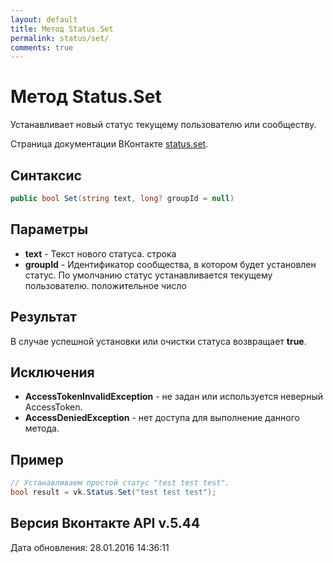```yaml
---
layout: default
title: Метод Status.Set
permalink: status/set/
comments: true
---
```

# Метод Status.Set
Устанавливает новый статус текущему пользователю или сообществу.

Страница документации ВКонтакте [status.set](https://vk.com/dev/status.set).

## Синтаксис
``` csharp
public bool Set(string text, long? groupId = null)
```

## Параметры
+ **text** - Текст нового статуса. строка
+ **groupId** - Идентификатор сообщества, в котором будет установлен статус. По умолчанию статус устанавливается текущему пользователю. положительное число

## Результат
В случае успешной установки или очистки статуса возвращает **true**.

## Исключения
+ **AccessTokenInvalidException** - не задан или используется неверный AccessToken.
+ **AccessDeniedException** - нет доступа для выполнение данного метода.

## Пример
```csharp
// Устанавливаем простой статус "test test test".
bool result = vk.Status.Set("test test test");

```

## Версия Вконтакте API v.5.44
Дата обновления: 28.01.2016 14:36:11
